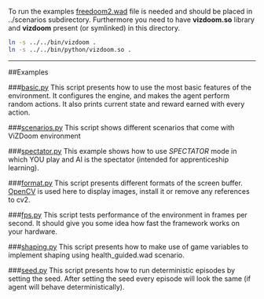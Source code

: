 To run the examples [freedoom2.wad]( https://freedoom.github.io/download.html) file is needed and should be placed in ../scenarios subdirectory.
Furthermore you need to have **vizdoom.so** library and **vizdoom** present (or symlinked) in this directory.

```bash
ln -s ../../bin/vizdoom .
ln -s ../../bin/python/vizdoom.so .
```
---
##Examples

###[basic.py](https://github.com/Marqt/ViZDoom/blob/master/examples/python/basic.py)
This script presents how to use the most basic features of the environment. It configures the engine, and makes the agent perform random actions. It also prints current state and reward earned with every action.

###[scenarios.py](https://github.com/Marqt/ViZDoom/blob/master/examples/python/scenarios.py)
This script shows different scenarios that come with ViZDoom environment

###[spectator.py](https://github.com/Marqt/ViZDoom/blob/master/examples/python/spectator.py)
This example shows how to use *SPECTATOR* mode in which YOU play and AI is the spectator (intended for apprenticeship learning).

###[format.py](https://github.com/Marqt/ViZDoom/blob/master/examples/python/format.py)
This script presents different formats of the screen buffer. [OpenCV](http://opencv.org/) is used here to display images, install it or remove any references to cv2.

###[fps.py](https://github.com/Marqt/ViZDoom/blob/master/examples/python/fps.py)
This script tests performance of the environment in frames per second. It should give you some idea how fast the framework works on your hardware.

###[shaping.py](https://github.com/Marqt/ViZDoom/blob/master/examples/python/shaping.py)
This script presents how to make use of game variables to implement shaping using health_guided.wad scenario.

###[seed.py](https://github.com/Marqt/ViZDoom/blob/master/examples/python/seed.py)
This script presents how to run deterministic episodes by setting the seed. After setting the seed every episode will look the same (if agent will behave deterministically).
